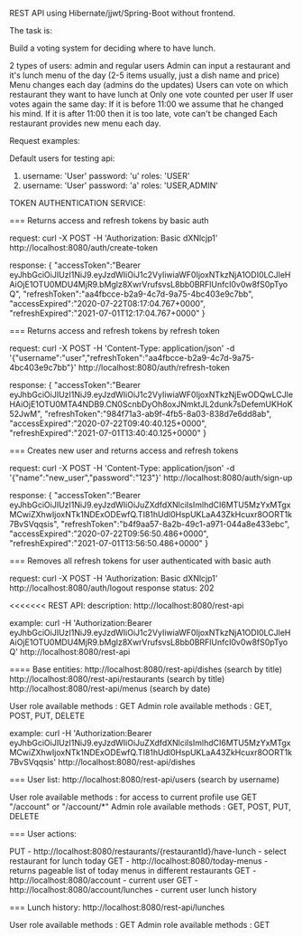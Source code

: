 REST API using Hibernate/jjwt/Spring-Boot without frontend.

The task is:

Build a voting system for deciding where to have lunch.

2 types of users: admin and regular users
Admin can input a restaurant and it's lunch menu of the day (2-5 items usually, just a dish name and price)
Menu changes each day (admins do the updates)
Users can vote on which restaurant they want to have lunch at
Only one vote counted per user
If user votes again the same day:
If it is before 11:00 we assume that he changed his mind.
If it is after 11:00 then it is too late, vote can't be changed
Each restaurant provides new menu each day.

Request examples:

Default users for testing api:
1. username: 'User' password: 'u' roles: 'USER'
2. username: 'User' password: 'a' roles: 'USER,ADMIN'

TOKEN AUTHENTICATION SERVICE:
  
===
Returns access and refresh tokens by basic auth

request: curl -X POST -H 'Authorization: Basic dXNlcjp1' http://localhost:8080/auth/create-token

response: {
    "accessToken":"Bearer eyJhbGciOiJIUzI1NiJ9.eyJzdWIiOiJ1c2VyIiwiaWF0IjoxNTkzNjA1ODI0LCJleHAiOjE1OTU0MDU4MjR9.bMglz8XwrVrufsvsL8bb0BRFlUnfcI0v0w8fS0pTyoQ",
    "refreshToken":"aa4fbcce-b2a9-4c7d-9a75-4bc403e9c7bb",
    "accessExpired":"2020-07-22T08:17:04.767+0000",
    "refreshExpired":"2021-07-01T12:17:04.767+0000"
}

===
Returns access and refresh tokens by refresh token

request: curl -X POST -H 'Content-Type: application/json' -d '{"username":"user","refreshToken":"aa4fbcce-b2a9-4c7d-9a75-4bc403e9c7bb"}' http://localhost:8080/auth/refresh-token

response: {
    "accessToken":"Bearer eyJhbGciOiJIUzI1NiJ9.eyJzdWIiOiJ1c2VyIiwiaWF0IjoxNTkzNjEwODQwLCJleHAiOjE1OTU0MTA4NDB9.CN0ScnbDyOh8oxJNmktJL2dunk7sDefemUKHoK52JwM",
    "refreshToken":"984f71a3-ab9f-4fb5-8a03-838d7e6dd8ab",
    "accessExpired":"2020-07-22T09:40:40.125+0000",
    "refreshExpired":"2021-07-01T13:40:40.125+0000"
}


===
Creates new user and returns access and refresh tokens

request: curl -X POST -H 'Content-Type: application/json' -d '{"name":"new_user","password":"123"}' http://localhost:8080/auth/sign-up

response: {
    "accessToken":"Bearer eyJhbGciOiJIUzI1NiJ9.eyJzdWIiOiJuZXdfdXNlciIsImlhdCI6MTU5MzYxMTgxMCwiZXhwIjoxNTk1NDExODEwfQ.TI81hUdl0HspUKLaA43ZkHcuxr8OORT1k7BvSVqqsis",
    "refreshToken":"b4f9aa57-8a2b-49c1-a971-044a8e433ebc",
    "accessExpired":"2020-07-22T09:56:50.486+0000",
    "refreshExpired":"2021-07-01T13:56:50.486+0000"
}

===
Removes all refresh tokens for user authenticated with basic auth
  
request: curl -X POST -H 'Authorization: Basic dXNlcjp1' http://localhost:8080/auth/logout
response status: 202

<<<<<<<
REST API:
description:
http://localhost:8080/rest-api

example: curl -H 'Authorization:Bearer eyJhbGciOiJIUzI1NiJ9.eyJzdWIiOiJ1c2VyIiwiaWF0IjoxNTkzNjA1ODI0LCJleHAiOjE1OTU0MDU4MjR9.bMglz8XwrVrufsvsL8bb0BRFlUnfcI0v0w8fS0pTyoQ' http://localhost:8080/rest-api

====
Base entities:
http://localhost:8080/rest-api/dishes (search by title)
http://localhost:8080/rest-api/restaurants (search by title)
http://localhost:8080/rest-api/menus (search by date)

User role available methods : GET
Admin role available methods : GET, POST, PUT, DELETE

example: curl -H 'Authorization:Bearer eyJhbGciOiJIUzI1NiJ9.eyJzdWIiOiJuZXdfdXNlciIsImlhdCI6MTU5MzYxMTgxMCwiZXhwIjoxNTk1NDExODEwfQ.TI81hUdl0HspUKLaA43ZkHcuxr8OORT1k7BvSVqqsis' http://localhost:8080/rest-api/dishes

===
User list:
http://localhost:8080/rest-api/users (search by username)

User role available methods : for access to current profile use GET "/account" or "/account/*"
Admin role available methods : GET, POST, PUT, DELETE

===
User actions:

PUT - http://localhost:8080/restaurants/{restaurantId}/have-lunch - select restaurant for lunch today
GET - http://localhost:8080/today-menus - returns pageable list of today menus in different restaurants
GET - http://localhost:8080/account - current user
GET - http://localhost:8080/account/lunches - current user lunch history

===
Lunch history:
http://localhost:8080/rest-api/lunches

User role available methods : GET
Admin role available methods : GET
